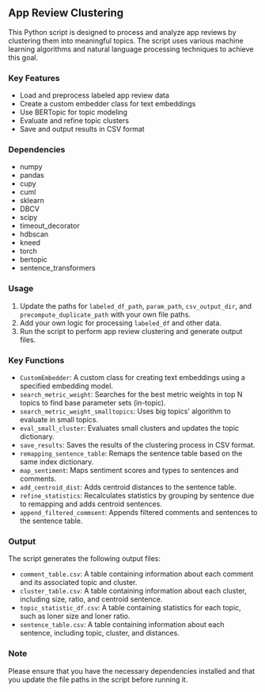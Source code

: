 ## App Review Clustering

This Python script is designed to process and analyze app reviews by clustering them into meaningful topics. The script uses various machine learning algorithms and natural language processing techniques to achieve this goal.

### Key Features

- Load and preprocess labeled app review data
- Create a custom embedder class for text embeddings
- Use BERTopic for topic modeling
- Evaluate and refine topic clusters
- Save and output results in CSV format

### Dependencies

- numpy
- pandas
- cupy
- cuml
- sklearn
- DBCV
- scipy
- timeout_decorator
- hdbscan
- kneed
- torch
- bertopic
- sentence_transformers

### Usage

1. Update the paths for `labeled_df_path`, `param_path`, `csv_output_dir`, and `precompute_duplicate_path` with your own file paths.
2. Add your own logic for processing `labeled_df` and other data.
3. Run the script to perform app review clustering and generate output files.

### Key Functions

- `CustomEmbedder`: A custom class for creating text embeddings using a specified embedding model.
- `search_metric_weight`: Searches for the best metric weights in top N topics to find base parameter sets (in-topic).
- `search_metric_weight_smalltopics`: Uses big topics' algorithm to evaluate in small topics.
- `eval_small_cluster`: Evaluates small clusters and updates the topic dictionary.
- `save_results`: Saves the results of the clustering process in CSV format.
- `remapping_sentence_table`: Remaps the sentence table based on the same index dictionary.
- `map_sentiment`: Maps sentiment scores and types to sentences and comments.
- `add_centroid_dist`: Adds centroid distances to the sentence table.
- `refine_statistics`: Recalculates statistics by grouping by sentence due to remapping and adds centroid sentences.
- `append_filtered_commsent`: Appends filtered comments and sentences to the sentence table.

### Output

The script generates the following output files:

- `comment_table.csv`: A table containing information about each comment and its associated topic and cluster.
- `cluster_table.csv`: A table containing information about each cluster, including size, ratio, and centroid sentence.
- `topic_statistic_df.csv`: A table containing statistics for each topic, such as loner size and loner ratio.
- `sentence_table.csv`: A table containing information about each sentence, including topic, cluster, and distances.

### Note

Please ensure that you have the necessary dependencies installed and that you update the file paths in the script before running it.